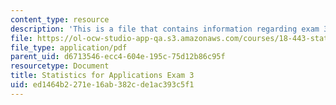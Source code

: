 ```yaml
---
content_type: resource
description: 'This is a file that contains information regarding exam 3 table. '
file: https://ol-ocw-studio-app-qa.s3.amazonaws.com/courses/18-443-statistics-for-applications-spring-2015/ed1464b2271e16ab382cde1ac393c5f1_MIT18_443S15_Exam3Table.pdf
file_type: application/pdf
parent_uid: d6713546-ecc4-604e-195c-75d12b86c95f
resourcetype: Document
title: Statistics for Applications Exam 3
uid: ed1464b2-271e-16ab-382c-de1ac393c5f1
---
```

